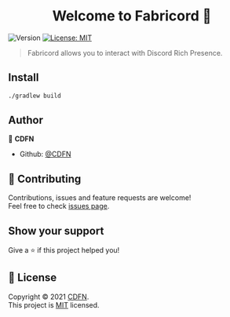 <h1 align="center">Welcome to Fabricord 👋</h1>
<p>
  <img alt="Version" src="https://img.shields.io/badge/version-1.0--SNAPSHOT-blue.svg?cacheSeconds=2592000" />
  <a href="https://github.com/CDFN/Fabricord/blob/master/LICENSE" target="_blank">
    <img alt="License: MIT" src="https://img.shields.io/badge/License-MIT-yellow.svg" />
  </a>
</p>

> Fabricord allows you to interact with Discord Rich Presence.

## Install

```sh
./gradlew build
```

## Author

👤 **CDFN**

* Github: [@CDFN](https://github.com/CDFN)

## 🤝 Contributing

Contributions, issues and feature requests are welcome!<br />Feel free to check [issues page](https://github.com/CDFN/Fabricord/issues). 

## Show your support

Give a ⭐️ if this project helped you!

## 📝 License

Copyright © 2021 [CDFN](https://github.com/CDFN).<br />
This project is [MIT](https://github.com/CDFN/Fabricord/blob/master/LICENSE) licensed.
